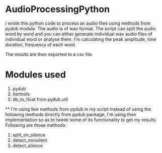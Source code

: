 # AudioProcessingPython
I wrote this python code to process an audio files using methods from pydub module. The audio is of wav format. The script can split the audio word by word and you can either generate individual wav audio files of individual word or analyse them. 
I'm calculating the peak amplitude, time duration, frequency of each word.

The results are then exported to a csv file.

# Modules used
1. pydub
2. itertools
3. db_to_float from pydub.util

** I'm using few methods from pydub in my script
Instead of using the following methods directly from pydub package, I'm using their implementation so as to tweek some of its functionality to get my results.
Following are those methods:
1. split_on_silence
2. detect_nonsilent
3. detect_silence
